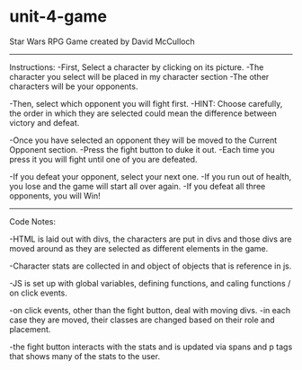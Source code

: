 # unit-4-game

Star Wars RPG Game
created by David McCulloch

----------------------------------
Instructions:
-First, Select a character by clicking on its picture.
    -The character you select will be placed in my character section
    -The other characters will be your opponents.

-Then, select which opponent you will fight first.
    -HINT: Choose carefully, the order in which they are selected could mean
    the difference between victory and defeat.

-Once you have selected an opponent they will be moved to the Current Opponent section.
    -Press the fight button to duke it out.
    -Each time you press it you will fight until one of you are defeated.

-If you defeat your opponent, select your next one.
    -If you run out of health, you lose and the game will start all over again.
    -If you defeat all three opponents, you will Win!

-------------------------------------

Code Notes:

-HTML is laid out with divs, the characters are put in divs and those divs are moved
around as they are selected as different elements in the game.

-Character stats are collected in and object of objects that is reference in js.

-JS is set up with global variables, defining functions, and caling functions / on click events.

-on click events, other than the fight button, deal with moving divs.
    -in each case they are moved, their classes are changed based on their role and placement.

-the fight button interacts with the stats and is updated via spans and p tags that shows many of the stats to the user.